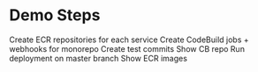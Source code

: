 # Demo Steps

Create ECR repositories for each service
Create CodeBuild jobs + webhooks for monorepo
Create test commits
Show CB repo
Run deployment on master branch
Show ECR images